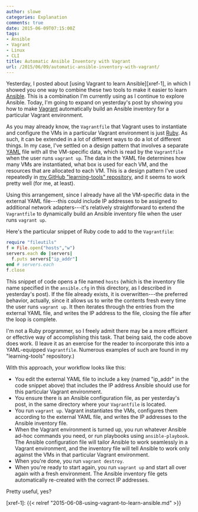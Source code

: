 ```yaml
---
author: slowe
categories: Explanation
comments: true
date: 2015-06-09T07:15:00Z
tags:
- Ansible
- Vagrant
- Linux
- CLI
title: Automatic Ansible Inventory with Vagrant
url: /2015/06/09/automatic-ansible-inventory-with-vagrant/
---
```


Yesterday, I posted about [using Vagrant to learn Ansible][xref-1], in which I showed you one way to combine these two tools to make it easier to learn [Ansible][link-1]. This is a combination I'm currently using as I continue to explore Ansible. Today, I'm going to expand on yesterday's post by showing you how to make [Vagrant][link-2] automatically build an Ansible inventory for a particular Vagrant environment.

As you may already know, the `Vagrantfile` that Vagrant uses to instantiate and configure the VMs in a particular Vagrant environment is just [Ruby][link-3]. As such, it can be extended in a lot of different ways to do a lot of different things. In my case, I've settled on a design pattern that involves a separate [YAML][link-4] file with all the VM-specific data, which is read by the `Vagrantfile` when the user runs `vagrant up`. The data in the YAML file determines how many VMs are instantiated, what box is used for each VM, and the resources that are allocated to each VM. This is a design pattern I've used repeatedly in [my GitHub "learning-tools" repository][link-5], and it seems to work pretty well (for me, at least).

Using this arrangement, since I already have all the VM-specific data in the external YAML file---this could include IP addresses to be assigned to additional network adapters---it's relatively straightforward to extend the `Vagrantfile` to dynamically build an Ansible inventory file when the user runs `vagrant up`.

Here's the particular snippet of Ruby code to add to the `Vagrantfile`:

```ruby
require "fileutils"
f = File.open("hosts","w")
servers.each do |servers|
  f.puts servers["ip_addr"]
end # servers.each
f.close
```

This snippet of code opens a file named `hosts` (which is the inventory file name specified in the `ansible.cfg` in this directory, as I described in yesterday's post). If the file already exists, it is overwritten---the preferred behavior, actually, since it allows us to write the contents fresh every time the user runs `vagrant up`. It then iterates through the entries from the external YAML file, and writes the IP address to the file, closing the file after the loop is complete.

I'm not a Ruby programmer, so I freely admit there may be a more efficient or effective way of accomplishing this task. That being said, the code above does work. (I leave it as an exercise for the reader to incorporate this into a YAML-equipped `Vagrantfile`. Numerous examples of such are found in my "learning-tools" repository.)

With this approach, your workflow looks like this:

* You edit the external YAML file to include a key (named "ip_addr" in the code snippet above) that includes the IP address Ansible should use for this particular Vagrant environment.
* You ensure there is an Ansible configuration file, as per yesterday's post, in the same directory where your `Vagrantfile` is located.
* You run `vagrant up`. Vagrant instantiates the VMs, configures them according to the external YAML file, and writes the IP addresses to the Ansible inventory file.
* When the Vagrant environment is turned up, you run whatever Ansible ad-hoc commands you need, or run playbooks using `ansible-playbook`. The Ansible configuration file will tailor Ansible to work seamlessly in a Vagrant environment, and the inventory file will tell Ansible to work only against the VMs in that particular Vagrant environment.
* When you're done, you run `vagrant destroy`.
* When you're ready to start again, you run `vagrant up` and start all over again with a fresh environment. The Ansible inventory file gets automatically re-created with the correct IP addresses.

Pretty useful, yes?

[link-1]: http://www.ansible.com/home
[link-2]: https://www.vagrantup.com
[link-3]: https://www.ruby-lang.org/en/
[link-4]: http://yaml.org/
[link-5]: https://github.com/scottslowe/learning-tools
[xref-1]: {{< relref "2015-06-08-using-vagrant-to-learn-ansible.md" >}}
